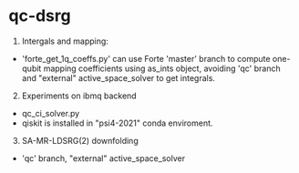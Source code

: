 # qc-dsrg

1. Intergals and mapping: 
- 'forte_get_1q_coeffs.py' can use Forte 'master' branch to compute one-qubit mapping coefficients using as_ints object, avoiding 'qc' branch and "external" active_space_solver to get integrals.

2. Experiments on ibmq backend
- qc_ci_solver.py
- qiskit is installed in "psi4-2021" conda enviroment.

3. SA-MR-LDSRG(2) downfolding
- 'qc' branch, "external" active_space_solver


